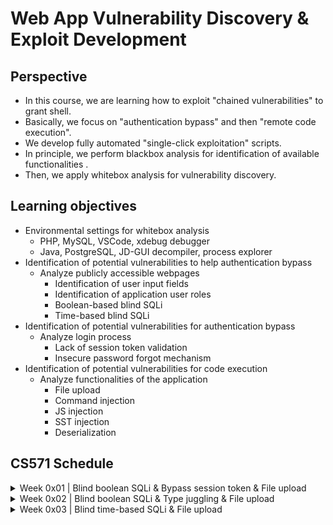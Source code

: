 # Web App Vulnerability Discovery &amp; Exploit Development

## Perspective

- In this course, we are learning how to exploit "chained vulnerabilities" to grant shell.
- Basically, we focus on "authentication bypass" and then "remote code execution".
- We develop fully automated "single-click exploitation" scripts.
- In principle, we perform blackbox analysis for identification of available functionalities .
- Then, we apply whitebox analysis for vulnerability discovery.

## Learning objectives

- Environmental settings for whitebox analysis
  - PHP, MySQL, VSCode, xdebug debugger
  - Java, PostgreSQL, JD-GUI decompiler, process explorer
- Identification of potential vulnerabilities to help authentication bypass
  - Analyze publicly accessible webpages
    - Identification of user input fields
    - Identification of application user roles
    - Boolean-based blind SQLi
    - Time-based blind SQLi
- Identification of potential vulnerabilities for authentication bypass
  - Analyze login process
    - Lack of session token validation
    - Insecure password forgot mechanism
- Identification of potential vulnerabilities for code execution
  - Analyze functionalities of the application
    - File upload
    - Command injection
    - JS injection
    - SST injection
    - Deserialization

## CS571 Schedule

<details>

  <summary>Week 0x01 | Blind boolean SQLi & Bypass session token & File upload</summary>

- **Credentials**
  - Weak input sanitization (i.e. overriding $addslashes() for vulnerability!)
  - Handle payload restrictions for SQLi (i.e. equivalent characters)
  - Dump hashed password
- **Authentication bypass**
  - Lack of session token validation
  - Login by pass-the-hash
- **Remote code execution**
  - Improper usage of die() function (i.e. prevents extracted files to be deleted)
  - Escape from default upload directory (i.e. Directory traversal)
  - Discover web root directory (i.e. error messages, display_errors = on)
  - Find out a writable directory under web root
  - Improper xml validation
  - Bypass file extension filter
  - Upload shell
  - Automate full process
  - Gain unauthorized privileged shell access

</details>

<details>

  <summary>Week 0x02 | Blind boolean SQLi & Type juggling & File upload</summary>

- **Credentials**
  - Same as Week 1
  - Dump unique member_id and account creation_date
- **Authentication bypass**
  - Allowing user e-mail update without authentication
  - Loose comparisons results in the execution of implicit data type conversions
  - Type conversion for "scientific exponential number notation"
  - Magic hash values
  - Comparing only first n char of a hash value
  - Brute force
- **Remote code execution**
  - Same as Week 1

</details>

<details>

  <summary>Week 0x03 | Blind time-based SQLi & File upload</summary>

- **Credentials**
  - No authentication control (isAuthenticated()) for wiewItem.php
  - Logic error: Lack of die() function usage (Although 302 redirection, code flow continues)
  - Escaping quote is not bullet proof
  - SQL parameters aren't surrounded with quote
  - Time-based blind sqli
  - Dump username
  - Dump token of password change
 **Authentication bypass**
  - Token is written to database (not a session token)
  - Token is not generated based on time
  - Change password via token
  - Login by changed password
- **Remote code execution**
  - Upload folder is under web root
  - No mimes control for updateItem.php
  - Bypass file extension filter (.phar)
  - Upload shell
  - Automate full process
  - Gain unauthorized privileged shell access

</details>
